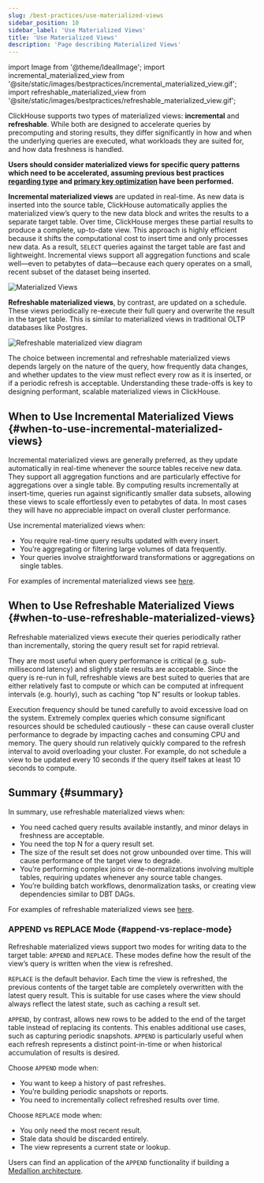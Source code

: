 ```yaml
---
slug: /best-practices/use-materialized-views
sidebar_position: 10
sidebar_label: 'Use Materialized Views'
title: 'Use Materialized Views'
description: 'Page describing Materialized Views'
---
```


import Image from '@theme/IdealImage';
import incremental_materialized_view from '@site/static/images/bestpractices/incremental_materialized_view.gif';
import refreshable_materialized_view from '@site/static/images/bestpractices/refreshable_materialized_view.gif';


ClickHouse supports two types of materialized views: **incremental** and **refreshable**. While both are designed to accelerate queries by precomputing and storing results, they differ significantly in how and when the underlying queries are executed, what workloads they are suited for, and how data freshness is handled.


**Users should consider materialized views for specific query patterns which need to be accelerated, assuming previous best practices [regarding type](/best-practices/select-data-types) and [primary key optimization](/best-practices/choosing-a-primary-key) have been performed.**


**Incremental materialized views** are updated in real-time. As new data is inserted into the source table, ClickHouse automatically applies the materialized view’s query to the new data block and writes the results to a separate target table. Over time, ClickHouse merges these partial results to produce a complete, up-to-date view. This approach is highly efficient because it shifts the computational cost to insert time and only processes new data. As a result, `SELECT` queries against the target table are fast and lightweight. Incremental views support all aggregation functions and scale well—even to petabytes of data—because each query operates on a small, recent subset of the dataset being inserted.

<Image img={incremental_materialized_view} size="lg" alt="Materialized Views" />

**Refreshable materialized views**, by contrast, are updated on a schedule. These views periodically re-execute their full query and overwrite the result in the target table. This is similar to materialized views in traditional OLTP databases like Postgres.

<Image img={refreshable_materialized_view} size="lg" alt="Refreshable materialized view diagram"/>

The choice between incremental and refreshable materialized views depends largely on the nature of the query, how frequently data changes, and whether updates to the view must reflect every row as it is inserted, or if a periodic refresh is acceptable. Understanding these trade-offs is key to designing performant, scalable materialized views in ClickHouse.

## When to Use Incremental Materialized Views {#when-to-use-incremental-materialized-views}

Incremental materialized views are generally preferred, as they update automatically in real-time whenever the source tables receive new data. They support all aggregation functions and are particularly effective for aggregations over a single table. By computing results incrementally at insert-time, queries run against significantly smaller data subsets, allowing these views to scale effortlessly even to petabytes of data. In most cases they will have no appreciable impact on overall cluster performance.

Use incremental materialized views when:

- You require real-time query results updated with every insert.
- You’re aggregating or filtering large volumes of data frequently.
- Your queries involve straightforward transformations or aggregations on single tables.

For examples of incremental materialized views see [here](/materialized-view/incremental-materialized-view).

## When to Use Refreshable Materialized Views {#when-to-use-refreshable-materialized-views}

Refreshable materialized views execute their queries periodically rather than incrementally, storing the query result set for rapid retrieval. 

They are most useful when query performance is critical (e.g. sub-millisecond latency) and slightly stale results are acceptable. Since the query is re-run in full, refreshable views are best suited to queries that are either relatively fast to compute or which can be computed at infrequent intervals (e.g. hourly), such as caching “top N” results or lookup tables. 

Execution frequency should be tuned carefully to avoid excessive load on the system. Extremely complex queries which consume significant resources should be scheduled cautiously - these can cause overall cluster performance to degrade by impacting caches and consuming CPU and memory. The query should run relatively quickly compared to the refresh interval to avoid overloading your cluster. For example, do not schedule a view to be updated every 10 seconds if the query itself takes at least 10 seconds to compute. 

## Summary {#summary}

In summary, use refreshable materialized views when:

- You need cached query results available instantly, and minor delays in freshness are acceptable.
- You need the top N for a query result set.
- The size of the result set does not grow unbounded over time. This will cause performance of the target view to degrade.
- You’re performing complex joins or de-normalizations involving multiple tables, requiring updates whenever any source table changes.
- You’re building batch workflows, denormalization tasks, or creating view dependencies similar to DBT DAGs.

For examples of refreshable materialized views see [here](/materialized-view/refreshable-materialized-view).

### APPEND vs REPLACE Mode {#append-vs-replace-mode}

Refreshable materialized views support two modes for writing data to the target table: `APPEND` and `REPLACE`. These modes define how the result of the view’s query is written when the view is refreshed.

`REPLACE` is the default behavior. Each time the view is refreshed, the previous contents of the target table are completely overwritten with the latest query result. This is suitable for use cases where the view should always reflect the latest state, such as caching a result set.

`APPEND`, by contrast, allows new rows to be added to the end of the target table instead of replacing its contents. This enables additional use cases, such as capturing periodic snapshots. `APPEND` is particularly useful when each refresh represents a distinct point-in-time or when historical accumulation of results is desired.

Choose `APPEND` mode when:

- You want to keep a history of past refreshes.
- You’re building periodic snapshots or reports.
- You need to incrementally collect refreshed results over time.

Choose `REPLACE` mode when:

- You only need the most recent result.
- Stale data should be discarded entirely.
- The view represents a current state or lookup.

Users can find an application of the `APPEND` functionality if building a [Medallion architecture](https://clickhouse.com/blog/building-a-medallion-architecture-for-bluesky-json-data-with-clickhouse).

